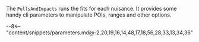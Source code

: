 The `PullsAndImpacts` runs the fits for each nuisance.
It provides some handy cli parameters to manipulate POIs, ranges and other options.

<div class="dhi_parameter_table">

--8<-- "content/snippets/parameters.md@-2,20,19,16,14,48,17,18,56,28,33,13,34,36"

</div>
